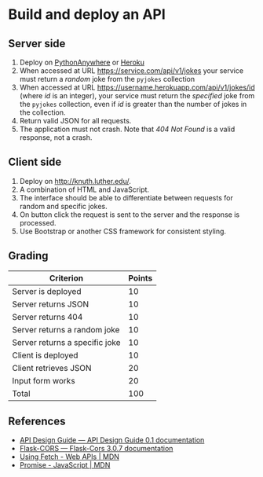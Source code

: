 # Build and deploy an API

## Server side

1. Deploy on [PythonAnywhere](https://www.pythonanywhere.com/) or [Heroku](https://www.heroku.com/)
1. When accessed at URL <https://service.com/api/v1/jokes> your service must return a _random_ joke from the `pyjokes` collection
1. When accessed at URL <https://username.herokuapp.com/api/v1/jokes/id> (where _id_ is an integer), your service must return the _specified_ joke from the `pyjokes` collection, even if _id_ is greater than the number of jokes in the collection.
1. Return valid JSON for all requests.
1. The application must not crash. Note that _404 Not Found_ is a valid response, not a crash.

## Client side

1. Deploy on <http://knuth.luther.edu/>.
1. A combination of HTML and JavaScript.
1. The interface should be able to differentiate between requests for random and specific jokes.
1. On button click the request is sent to the server and the response is processed.
1. Use Bootstrap or another CSS framework for consistent styling.

## Grading

| Criterion                      | Points |
| ------------------------------ | ------ |
| Server is deployed             | 10     |
| Server returns JSON            | 10     |
| Server returns 404             | 10     |
| Server returns a random joke   | 10     |
| Server returns a specific joke | 10     |
| Client is deployed             | 10     |
| Client retrieves JSON          | 20     |
| Input form works               | 20     |
| Total                          | 100    |

## References

- [API Design Guide — API Design Guide 0.1 documentation](https://apiguide.readthedocs.io/en/latest/)
- [Flask-CORS — Flask-Cors 3.0.7 documentation](https://flask-cors.readthedocs.io/en/latest/)
- [Using Fetch - Web APIs | MDN](https://developer.mozilla.org/en-US/docs/Web/API/Fetch_API/Using_Fetch)
- [Promise - JavaScript | MDN](https://developer.mozilla.org/en-US/docs/Web/JavaScript/Reference/Global_Objects/Promise)
